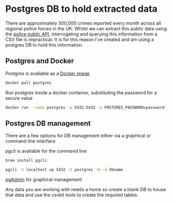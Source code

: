 # Postgres DB to hold extracted data

There are approximately 500,000 crimes reported every month across all regional police forces in the UK.  Whilst we can extract this public data using the [police public API](https://data.police.uk/), interrogating and querying this information from a CSV file is impractical.  It is for this reason I've created and am using a postgres DB to hold this information.

## Postgres and Docker

Postgres is available as a [Docker image](https://hub.docker.com/_/postgres)

``` bash
docker pull postgres
```

Run postgres inside a docker container, substituting the password for a secure value

``` bash
docker run --name postgres -p 5432:5432 -e POSTGRES_PASSWORD=password -d postgres
```

## Postgres DB management

There are a few options for DB management either via a graphical or command line interface

pgcli is available for the command line

``` bash
brew install pgcli
```

``` bash
pgcli -h localhost =p 5432 -U postgres -W -d dbname
```

[pgAdmin](https://www.pgadmin.org/download/) for graphical management

Any data you are working with needs a home so create a blank DB to house that data and use the csvkit tools to create the required tables.
